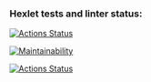 ### Hexlet tests and linter status:
[![Actions Status](https://github.com/EvgenyAleksov/python-project-83/actions/workflows/hexlet-check.yml/badge.svg)](https://github.com/EvgenyAleksov/python-project-83/actions)


[![Maintainability](https://api.codeclimate.com/v1/badges/4fabaa424b81c8bc239e/maintainability)](https://codeclimate.com/github/EvgenyAleksov/python-project-83/maintainability)


[![Actions Status](https://github.com/EvgenyAleksov/EvgenyAleksov/python-project-83/actions/workflows/pyci.yml/badge.svg)](https://github.com/EvgenyAleksov/python-project-83/actions)

